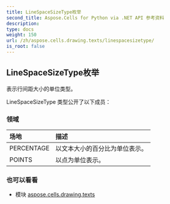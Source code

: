 ```yaml
---
title: LineSpaceSizeType枚举
second_title: Aspose.Cells for Python via .NET API 参考资料
description:
type: docs
weight: 150
url: /zh/aspose.cells.drawing.texts/linespacesizetype/
is_root: false
---
```

## LineSpaceSizeType枚举
表示行间距大小的单位类型。



LineSpaceSizeType 类型公开了以下成员：

### 领域
|场地|描述|
| :- | :- |
| PERCENTAGE |以文本大小的百分比为单位表示。|
| POINTS |以点为单位表示。|



### 也可以看看
* 模块 [aspose.cells.drawing.texts](..)
